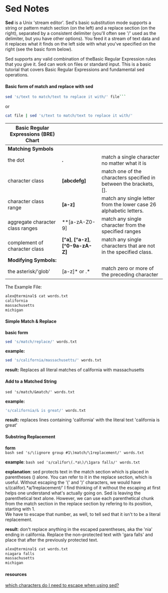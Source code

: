 Sed Notes
=========

**Sed** is a Unix 'stream editor'. Sed's basic substitution mode supports a string or pattern match section (on the left)  and a replace section (on the right), separated by a consistent delimiter (you'll often see '/' used as the delimiter, but you have other options).  You feed it a stream of text data and it replaces what it finds on the left side with what you've specified on the right (see the basic form below).  

Sed supports any valid combination of theBasic Regular Expression rules that you give it.  Sed can work on files or standard input. This is a basic tutorial that covers Basic Regular Expressions and fundamental sed operations.

#### Basic form of match and replace with sed

```bash
sed 's/text to match/text to replace it with/' file```
```

or 

```bash
cat file | sed 's/text to match/text to replace it with/'
```


| Basic Regular Expressions (BRE) Chart  | | |
|---------------|-------------------|--------|
|**Matching Symbols** |
| the dot | **.** | match a single character no matter what it is |
| character class | **[abcdefg]** | match one of the characters specified in between the brackets, [].|
|character class range | **[a-z]** |  match any single letter from the lower case 26 alphabetic letters.|
| aggregate character class ranges | **[a-zA-Z0-9] | match any single character from the specified ranges |
| complement of character class| **[^a]**, **[^a-z]**, **[^0-9a-zA-Z]** | match any single characters that are not in the specified class.|
| **Modifying Symbols:** |
| the asterisk/'glob' |  [a-z]\* or .\*  | match zero or more of the preceding character|

The Example File:

```bash
alex@terminal$ cat words.txt
california
massachusetts
michigan
```

#### Simple Match & Replace

**basic form**

```bash
sed 's/match/replace/' words.txt
```
    
**example:**  
        
```bash
sed 's/california/massachusetts/' words.txt
```

**result:** Replaces all literal matches of california with massachusetts

#### Add to a Matched String

```sed 's/match/&match/' words.txt```

**example:**

```bash
's/california/& is great/' words.txt
```

**result:** replaces lines containing 'california' with the literal text 'california is great'
    
#### Substring Replacement
    
**form**    
    ```bash
    sed 's/\(ignore group #1\)match/\1replacement/' words.txt
    ```
    
**example**: 
    ```bash
    sed 's/califor\(.*a\)/\1gara falls/' words.txt
    ```
    
**explanation**: 
sed protects text in the match section which is placed in parentheses () alone.
You can refer to it in the replace section, which is useful.
Without escaping the '(' and ')' characters, we would have s/(califor).*a/1replacement/'
I find thinking of it without the escaping at first helps one understand what's actually going on.  Sed is leaving the parenthetical text alone.
However, we can use each parenthetical chunk from the match section in the replace section by refering to its position, starting with 1.  
We have to escape that number, as well, to tell sed that it isn't to be a literal replacement.
    
**result**: don't replace anything in the escaped parentheses, aka the 'nia' ending in california. 
Replace the non-protected text with 'gara falls' and place that after the previously protected text.

```bash
alex@terminal$ cat words.txt
niagara falls
massachusetts
michigan
```    

#### resources

[which characters do I need to escape when using sed?](http://unix.stackexchange.com/questions/32907/what-characters-do-i-need-to-escape-when-using-sed-in-a-sh-script)
